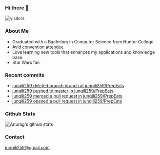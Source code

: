 ### Hi there 👋

![visitors](https://visitor-badge.glitch.me/badge?page_id=junqili259.visitor-badge)

### About Me
+ Graduated with a Bachelors in Computer Science from Hunter College
+ Avid convention attendee 
+ Love learning new tools that enhances my applications and knowledge base
+ Star Wars fan 




### Recent commits
<!-- GITHUB:START -->
- [junqili259 deleted branch branch at junqili259/PrepEats](https://github.com/)
- [junqili259 pushed to master in junqili259/PrepEats](https://github.com/junqili259/PrepEats/compare/42d06a2dd9...41db0aad7a)
- [junqili259 merged a pull request in junqili259/PrepEats](https://github.com/junqili259/PrepEats/pull/1)
- [junqili259 opened a pull request in junqili259/PrepEats](https://github.com/junqili259/PrepEats/pull/1)
<!-- GITHUB:END -->


### Github Stats
![Anurag's github stats](https://github-readme-stats.vercel.app/api?username=junqili259&show_icons=true&theme=tokyonight)

### Contact
junqili259@gmail.com
